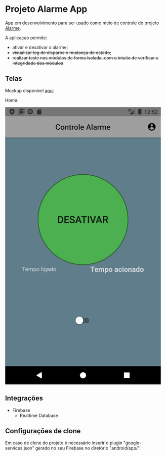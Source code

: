 # Projeto Alarme App

App em desenvolvimento para ser usado como meio de controle do projeto [Alarme](https://github.com/willyamcts/projeto-alarme).

A aplicaçao permite:

* ativar e desativar o alarme;
* <s> visualizar log de disparos e mudança de estado; </s>
* <s> realizar teste nos módulos de forma isolada, com o intuito de verificar a integridade dos módulos </s>



## Telas

Mockup disponível [aqui](https://wireframepro.mockflow.com/view/Mc93745f815e66ea1e8c4c3a18c419bdd1573407559198)


Home: 

![home](https://github.com/willyamcts/projeto-alarme-app/blob/master/home.png)



## Integrações

* Firebase
	- Realtime Database



## Configurações de clone

Em caso de clone do projeto é necessário inserir o plugin "google-services.json" gerado no seu Firebase no diretório "android/app/". 
